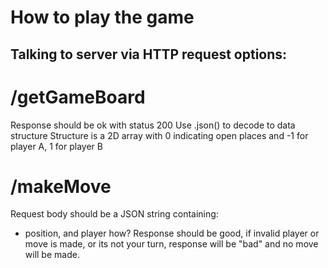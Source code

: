 # How to play the game

## Talking to server via HTTP request options:

# /getGameBoard
Response should be ok with status 200
Use .json() to decode to data structure 
Structure is a 2D array with 0 indicating open places and -1 for player A, 1 for player B

# /makeMove
Request body should be a JSON string containing:
- position, and player how?
Response should be good,
if invalid player or move is made, or its not your turn, response will be "bad" and no move will be made. 
 
